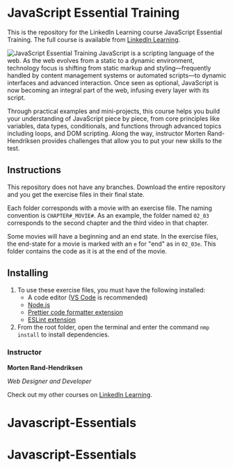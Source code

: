 # JavaScript Essential Training
This is the repository for the LinkedIn Learning course JavaScript Essential Training. The full course is available from [LinkedIn Learning][lil-course-url].

![JavaScript Essential Training][lil-thumbnail-url] 
JavaScript is a scripting language of the web. As the web evolves from a static to a dynamic environment, technology focus is shifting from static markup and styling—frequently handled by content management systems or automated scripts—to dynamic interfaces and advanced interaction. Once seen as optional, JavaScript is now becoming an integral part of the web, infusing every layer with its script.

Through practical examples and mini-projects, this course helps you build your understanding of JavaScript piece by piece, from core principles like variables, data types, conditionals, and functions through advanced topics including loops, and DOM scripting. Along the way, instructor Morten Rand-Hendriksen provides challenges that allow you to put your new skills to the test.

## Instructions

This repository does not have any branches. Download the entire repository and you get the exercise files in their final state.

Each folder corresponds with a movie with an exercise file. The naming convention is `CHAPTER#_MOVIE#`. As an example, the folder named `02_03` corresponds to the second chapter and the third video in that chapter.

Some movies will have a beginning and an end state. In the exercise files, the end-state for a movie is marked with an `e` for "end" as in `02_03e`. This folder contains the code as it is at the end of the movie.

## Installing

1. To use these exercise files, you must have the following installed:
   - A code editor ([VS Code](https://code.visualstudio.com/) is recommended)
   - [Node.js](https://nodejs.org/en/)
   - [Prettier code formatter extension](https://marketplace.visualstudio.com/items?itemName=esbenp.prettier-vscode)
   - [ESLint extension](https://marketplace.visualstudio.com/items?itemName=dbaeumer.vscode-eslint)
2. From the root folder, open the terminal and enter the command `nmp install` to install dependencies.

### Instructor

**Morten Rand-Hendriksen**

_Web Designer and Developer_

Check out my other courses on [LinkedIn Learning](https://www.linkedin.com/learning/instructors/morten-rand-hendriksen?u=104).

[lil-course-url]: https://www.linkedin.com/learning/javascript-essential-training
[lil-thumbnail-url]: https://cdn.lynda.com/course/2832077/2832077-1610728160487-16x9.jpg
# Javascript-Essentials
# Javascript-Essentials

